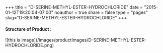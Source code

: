 +++
title = "D-SERINE-METHYL-ESTER-HYDROCHLORIDE"
date = "2015-01-12T19:20:04-07:00"
noauthor = true
share = false
type = "pages"
slug="D-SERINE-METHYL-ESTER-HYDROCHLORIDE"
+++

<h4> Structure of Product : </h4>
![this is image](/images/productImages/D-SERINE-METHYL-ESTER-HYDROCHLORIDE.png)
